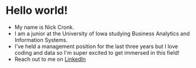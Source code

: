# Hello world!

- My name is Nick Cronk. 
- I am a junior at the University of Iowa studying Business Analytics and Information Systems. 
- I've held a management position for the last three years but I love coding and data so I'm super excited to get immersed in this field! 
- Reach out to me on [LinkedIn](www.linkedin.com/in/nick-cronk)
